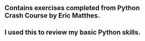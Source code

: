 ## Contains exercises completed from Python Crash Course by Eric Matthes. 
## I used this to review my basic Python skills.
